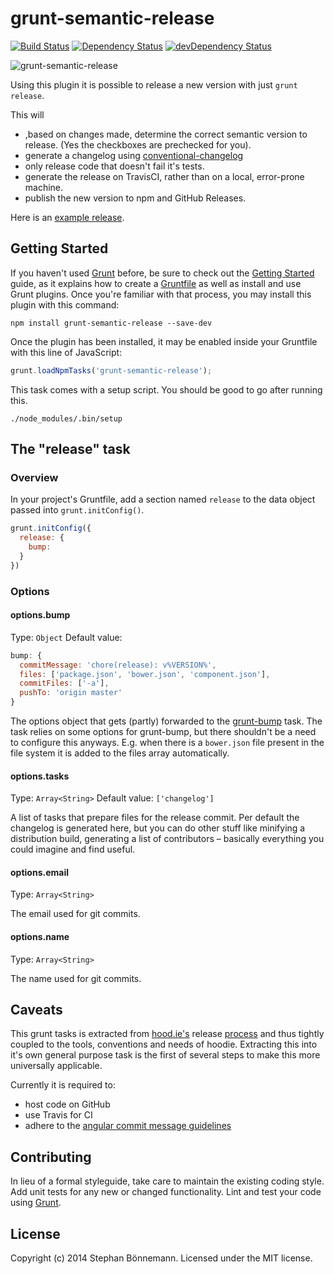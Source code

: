 # grunt-semantic-release
[![Build Status](https://travis-ci.org/boennemann/grunt-semantic-release.svg)](https://travis-ci.org/boennemann/grunt-semantic-release)
[![Dependency Status](https://david-dm.org/boennemann/grunt-semantic-release.svg)](https://david-dm.org/boennemann/grunt-semantic-release)
[![devDependency Status](https://david-dm.org/boennemann/grunt-semantic-release/dev-status.svg)](https://david-dm.org/boennemann/grunt-semantic-release#info=devDependencies)

![grunt-semantic-release](https://cloud.githubusercontent.com/assets/908178/3786831/72e2b5ea-19e7-11e4-9ad2-b382adb4dea8.png)

Using this plugin it is possible to release a new version with just `grunt release`.

This will
- ,based on changes made, determine the correct semantic version to release. (Yes the checkboxes are prechecked for you).
- generate a changelog using [conventional-changelog](https://www.npmjs.org/package/conventional-changelog)
- only release code that doesn't fail it's tests.
- generate the release on TravisCI, rather than on a local, error-prone machine.
- publish the new version to npm and GitHub Releases.

Here is an [example release](https://github.com/hoodiehq/hoodie-cli/releases/tag/v0.5.5).

## Getting Started
If you haven't used [Grunt](http://gruntjs.com/) before, be sure to check out the [Getting Started](http://gruntjs.com/getting-started) guide, as it explains how to create a [Gruntfile](http://gruntjs.com/sample-gruntfile) as well as install and use Grunt plugins. Once you're familiar with that process, you may install this plugin with this command:

```shell
npm install grunt-semantic-release --save-dev
```

Once the plugin has been installed, it may be enabled inside your Gruntfile with this line of JavaScript:

```js
grunt.loadNpmTasks('grunt-semantic-release');
```

This task comes with a setup script. You should be good to go after running this.

```shell
./node_modules/.bin/setup
```

## The "release" task

### Overview
In your project's Gruntfile, add a section named `release` to the data object passed into `grunt.initConfig()`.

```js
grunt.initConfig({
  release: {
    bump: 
  }
})
```

### Options

#### options.bump
Type: `Object`
Default value:
```js
bump: {
  commitMessage: 'chore(release): v%VERSION%',
  files: ['package.json', 'bower.json', 'component.json'],
  commitFiles: ['-a'],
  pushTo: 'origin master'
}
```

The options object that gets (partly) forwarded to the [grunt-bump](https://github.com/vojtajina/grunt-bump) task.
The task relies on some options for grunt-bump, but there shouldn't be a need to configure this anyways. E.g. when there is a `bower.json` file present in the file system it is added to the files array automatically.

#### options.tasks
Type: `Array<String>`
Default value: `['changelog']`

A list of tasks that prepare files for the release commit.
Per default the changelog is generated here, but you can do other stuff like minifying a distribution build, generating a list of contributors – basically everything you could imagine and find useful. 

#### options.email
Type: `Array<String>`

The email used for git commits.

#### options.name
Type: `Array<String>`

The name used for git commits.

## Caveats
This grunt tasks is extracted from [hood.ie's](http://hood.ie) release [process](https://github.com/hoodiehq/grunt-release-hoodie) and thus tightly coupled to the tools, conventions and needs of hoodie.
Extracting this into it's own general purpose task is the first of several steps to make this more universally applicable.

Currently it is required to:
- host code on GitHub
- use Travis for CI
- adhere to the [angular commit message guidelines](https://github.com/angular/angular.js/blob/master/CONTRIBUTING.md#-git-commit-guidelines)

## Contributing
In lieu of a formal styleguide, take care to maintain the existing coding style. Add unit tests for any new or changed functionality. Lint and test your code using [Grunt](http://gruntjs.com/).

## License
Copyright (c) 2014 Stephan Bönnemann. Licensed under the MIT license.
